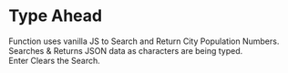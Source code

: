 # Type Ahead
 Function uses vanilla JS to Search and Return City Population Numbers.  
 Searches & Returns JSON data as characters are being typed.  
 Enter Clears the Search.  
